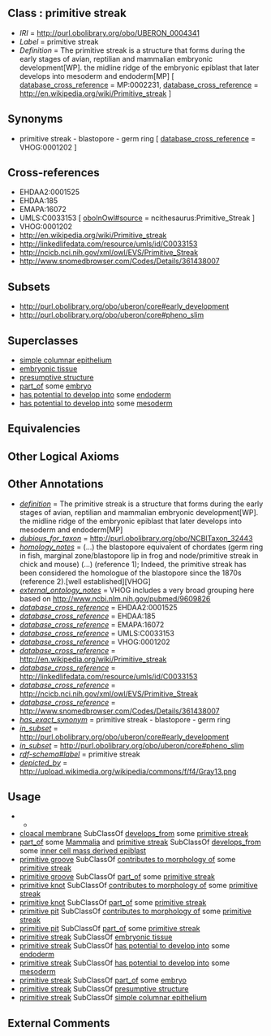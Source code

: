 
## Class : primitive streak

 * *IRI* = http://purl.obolibrary.org/obo/UBERON_0004341
 * *Label* = primitive streak
 * *Definition* = The primitive streak is a structure that forms during the early stages of avian, reptilian and mammalian embryonic development[WP]. the midline ridge of the embryonic epiblast that later develops into mesoderm and endoderm[MP] [ [database_cross_reference](../../ef/oboInOwl#hasDbXref.md) = MP:0002231, [database_cross_reference](../../ef/oboInOwl#hasDbXref.md) = http://en.wikipedia.org/wiki/Primitive_streak ]

## Synonyms

 * primitive streak - blastopore - germ ring [ [database_cross_reference](../../ef/oboInOwl#hasDbXref.md) = VHOG:0001202 ]

## Cross-references

 * EHDAA2:0001525
 * EHDAA:185
 * EMAPA:16072
 * UMLS:C0033153 [ [oboInOwl#source](../../ce/oboInOwl#source.md) = ncithesaurus:Primitive_Streak ]
 * VHOG:0001202
 * http://en.wikipedia.org/wiki/Primitive_streak
 * http://linkedlifedata.com/resource/umls/id/C0033153
 * http://ncicb.nci.nih.gov/xml/owl/EVS/Primitive_Streak
 * http://www.snomedbrowser.com/Codes/Details/361438007

## Subsets

 * http://purl.obolibrary.org/obo/uberon/core#early_development
 * http://purl.obolibrary.org/obo/uberon/core#pheno_slim

## Superclasses

 * [simple columnar epithelium](../../UBERON/85/UBERON_0000485.md)
 * [embryonic tissue](../../UBERON/91/UBERON_0005291.md)
 * [presumptive structure](../../UBERON/98/UBERON_0006598.md)
 * [part_of](../../BFO/50/BFO_0000050.md) some [embryo](../../UBERON/22/UBERON_0000922.md)
 * [has potential to develop into](../../RO/87/RO_0002387.md) some [endoderm](../../UBERON/25/UBERON_0000925.md)
 * [has potential to develop into](../../RO/87/RO_0002387.md) some [mesoderm](../../UBERON/26/UBERON_0000926.md)

## Equivalencies


## Other Logical Axioms


## Other Annotations

 * *[definition](../../IAO/15/IAO_0000115.md)* = The primitive streak is a structure that forms during the early stages of avian, reptilian and mammalian embryonic development[WP]. the midline ridge of the embryonic epiblast that later develops into mesoderm and endoderm[MP]
 * *[dubious_for_taxon](../../RO/74/RO_0002174.md)* = http://purl.obolibrary.org/obo/NCBITaxon_32443
 * *[homology_notes](../../UBPROP/03/UBPROP_0000003.md)* = (...) the blastopore equivalent of chordates (germ ring in fish, marginal zone/blastopore lip in frog and node/primitive streak in chick and mouse) (...) (reference 1); Indeed, the primitive streak has been considered the homologue of the blastopore since the 1870s (reference 2).[well established][VHOG]
 * *[external_ontology_notes](../../UBPROP/12/UBPROP_0000012.md)* = VHOG includes a very broad grouping here based on http://www.ncbi.nlm.nih.gov/pubmed/9609826
 * *[database_cross_reference](../../ef/oboInOwl#hasDbXref.md)* = EHDAA2:0001525
 * *[database_cross_reference](../../ef/oboInOwl#hasDbXref.md)* = EHDAA:185
 * *[database_cross_reference](../../ef/oboInOwl#hasDbXref.md)* = EMAPA:16072
 * *[database_cross_reference](../../ef/oboInOwl#hasDbXref.md)* = UMLS:C0033153
 * *[database_cross_reference](../../ef/oboInOwl#hasDbXref.md)* = VHOG:0001202
 * *[database_cross_reference](../../ef/oboInOwl#hasDbXref.md)* = http://en.wikipedia.org/wiki/Primitive_streak
 * *[database_cross_reference](../../ef/oboInOwl#hasDbXref.md)* = http://linkedlifedata.com/resource/umls/id/C0033153
 * *[database_cross_reference](../../ef/oboInOwl#hasDbXref.md)* = http://ncicb.nci.nih.gov/xml/owl/EVS/Primitive_Streak
 * *[database_cross_reference](../../ef/oboInOwl#hasDbXref.md)* = http://www.snomedbrowser.com/Codes/Details/361438007
 * *[has_exact_synonym](../../ym/oboInOwl#hasExactSynonym.md)* = primitive streak - blastopore - germ ring
 * *[in_subset](../../et/oboInOwl#inSubset.md)* = http://purl.obolibrary.org/obo/uberon/core#early_development
 * *[in_subset](../../et/oboInOwl#inSubset.md)* = http://purl.obolibrary.org/obo/uberon/core#pheno_slim
 * *[rdf-schema#label](../../el/rdf-schema#label.md)* = primitive streak
 * *[depicted_by](../../depicted/by/depicted_by.md)* = http://upload.wikimedia.org/wikipedia/commons/f/f4/Gray13.png

## Usage

 * -
 * [cloacal membrane](../../UBERON/17/UBERON_0006217.md) SubClassOf [develops_from](../../RO/02/RO_0002202.md) some [primitive streak](../../UBERON/41/UBERON_0004341.md)
 * [part_of](../../BFO/50/BFO_0000050.md) some [Mammalia](../../NCBITaxon/74/NCBITaxon_40674.md) and [primitive streak](../../UBERON/41/UBERON_0004341.md) SubClassOf [develops_from](../../RO/02/RO_0002202.md) some [inner cell mass derived epiblast](../../UBERON/80/UBERON_0008780.md)
 * [primitive groove](../../UBERON/56/UBERON_0004056.md) SubClassOf [contributes to morphology of](../../RO/33/RO_0002433.md) some [primitive streak](../../UBERON/41/UBERON_0004341.md)
 * [primitive groove](../../UBERON/56/UBERON_0004056.md) SubClassOf [part_of](../../BFO/50/BFO_0000050.md) some [primitive streak](../../UBERON/41/UBERON_0004341.md)
 * [primitive knot](../../UBERON/62/UBERON_0003062.md) SubClassOf [contributes to morphology of](../../RO/33/RO_0002433.md) some [primitive streak](../../UBERON/41/UBERON_0004341.md)
 * [primitive knot](../../UBERON/62/UBERON_0003062.md) SubClassOf [part_of](../../BFO/50/BFO_0000050.md) some [primitive streak](../../UBERON/41/UBERON_0004341.md)
 * [primitive pit](../../UBERON/55/UBERON_0004055.md) SubClassOf [contributes to morphology of](../../RO/33/RO_0002433.md) some [primitive streak](../../UBERON/41/UBERON_0004341.md)
 * [primitive pit](../../UBERON/55/UBERON_0004055.md) SubClassOf [part_of](../../BFO/50/BFO_0000050.md) some [primitive streak](../../UBERON/41/UBERON_0004341.md)
 * [primitive streak](../../UBERON/41/UBERON_0004341.md) SubClassOf [embryonic tissue](../../UBERON/91/UBERON_0005291.md)
 * [primitive streak](../../UBERON/41/UBERON_0004341.md) SubClassOf [has potential to develop into](../../RO/87/RO_0002387.md) some [endoderm](../../UBERON/25/UBERON_0000925.md)
 * [primitive streak](../../UBERON/41/UBERON_0004341.md) SubClassOf [has potential to develop into](../../RO/87/RO_0002387.md) some [mesoderm](../../UBERON/26/UBERON_0000926.md)
 * [primitive streak](../../UBERON/41/UBERON_0004341.md) SubClassOf [part_of](../../BFO/50/BFO_0000050.md) some [embryo](../../UBERON/22/UBERON_0000922.md)
 * [primitive streak](../../UBERON/41/UBERON_0004341.md) SubClassOf [presumptive structure](../../UBERON/98/UBERON_0006598.md)
 * [primitive streak](../../UBERON/41/UBERON_0004341.md) SubClassOf [simple columnar epithelium](../../UBERON/85/UBERON_0000485.md)

## External Comments

